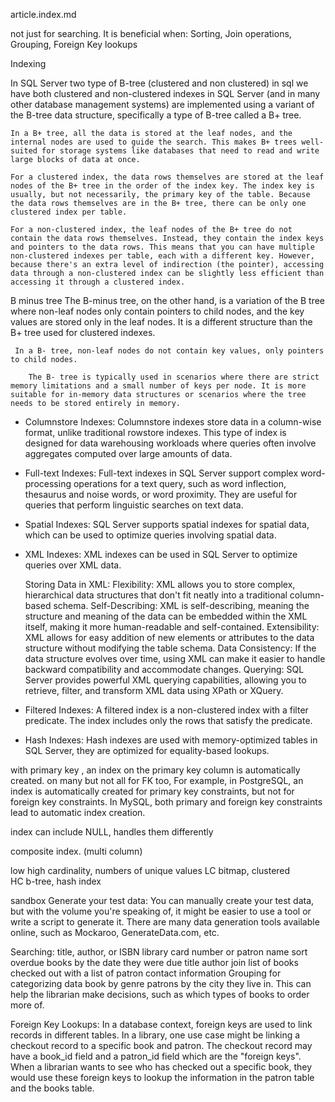 article.index.md




not just for searching. It is beneficial when: Sorting, Join operations, Grouping, Foreign Key lookups


Indexing 

In SQL Server two type of B-tree (clustered and non clustered)
    in sql we have 
    both clustered and non-clustered indexes in SQL Server (and in many other database management systems) are implemented using a variant of the B-tree data structure, specifically a type of B-tree called a B+ tree.

    In a B+ tree, all the data is stored at the leaf nodes, and the internal nodes are used to guide the search. This makes B+ trees well-suited for storage systems like databases that need to read and write large blocks of data at once.

    For a clustered index, the data rows themselves are stored at the leaf nodes of the B+ tree in the order of the index key. The index key is usually, but not necessarily, the primary key of the table. Because the data rows themselves are in the B+ tree, there can be only one clustered index per table.

    For a non-clustered index, the leaf nodes of the B+ tree do not contain the data rows themselves. Instead, they contain the index keys and pointers to the data rows. This means that you can have multiple non-clustered indexes per table, each with a different key. However, because there's an extra level of indirection (the pointer), accessing data through a non-clustered index can be slightly less efficient than accessing it through a clustered index.

B minus tree
    The B-minus tree, on the other hand, is a variation of the B tree where non-leaf nodes only contain pointers to child nodes, and the key values are stored only in the leaf nodes. It is a different structure than the B+ tree used for clustered indexes.

     In a B- tree, non-leaf nodes do not contain key values, only pointers to child nodes.

        The B- tree is typically used in scenarios where there are strict memory limitations and a small number of keys per node. It is more suitable for in-memory data structures or scenarios where the tree needs to be stored entirely in memory.

- Columnstore Indexes: Columnstore indexes store data in a column-wise format, unlike traditional rowstore indexes. This type of index is designed for data warehousing workloads where queries often involve aggregates computed over large amounts of data.
- Full-text Indexes: Full-text indexes in SQL Server support complex word-processing operations for a text query, such as word inflection, thesaurus and noise words, or word proximity. They are useful for queries that perform linguistic searches on text data.
- Spatial Indexes: SQL Server supports spatial indexes for spatial data, which can be used to optimize queries involving spatial data.
- XML Indexes: XML indexes can be used in SQL Server to optimize queries over XML data.

    Storing Data in XML:
        Flexibility: XML allows you to store complex, hierarchical data structures that don't fit neatly into a traditional column-based schema.
        Self-Describing: XML is self-describing, meaning the structure and meaning of the data can be embedded within the XML itself, making it more human-readable and self-contained.
        Extensibility: XML allows for easy addition of new elements or attributes to the data structure without modifying the table schema.
        Data Consistency: If the data structure evolves over time, using XML can make it easier to handle backward compatibility and accommodate changes.
        Querying: SQL Server provides powerful XML querying capabilities, allowing you to retrieve, filter, and transform XML data using XPath or XQuery.

- Filtered Indexes: A filtered index is a non-clustered index with a filter predicate. The index includes only the rows that satisfy the predicate.
- Hash Indexes: Hash indexes are used with memory-optimized tables in SQL Server, they are optimized for equality-based lookups.

with  primary key , an index on the primary key column is automatically created. on many but not all for FK too, 
    For example, in PostgreSQL, an index is automatically created for primary key constraints, but not for foreign key constraints. In MySQL, both primary and foreign key constraints lead to automatic index creation.

index can include NULL, handles them differently

composite index. (multi column)

low high cardinality, numbers of unique values
    LC bitmap, clustered  
    HC b-tree, hash index


sandbox
Generate your test data: You can manually create your test data, but with the volume you're speaking of, it might be easier to use a tool or write a script to generate it. There are many data generation tools available online, such as Mockaroo, GenerateData.com, etc.

Searching: 
    title, author, or ISBN
    library card number or patron name
sort
    overdue books by the date they were due 
    title
    author
join 
    list of books checked out with a list of patron contact information
Grouping
    for categorizing data
        book by genre
        patrons by the city they live in. This can help the librarian make decisions, such as which types of books to order more of.

Foreign Key Lookups: In a database context, foreign keys are used to link records in different tables. In a library, one use case might be linking a checkout record to a specific book and patron. The checkout record may have a book_id field and a patron_id field which are the "foreign keys". When a librarian wants to see who has checked out a specific book, they would use these foreign keys to lookup the information in the patron table and the books table.

